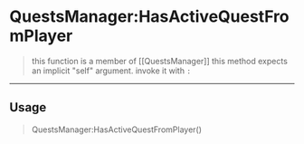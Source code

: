 # QuestsManager:HasActiveQuestFromPlayer
> this function is a member of [[QuestsManager]]
> this method expects an implicit "self" argument. invoke it with `:`
-----
## Usage
> QuestsManager:HasActiveQuestFromPlayer()
